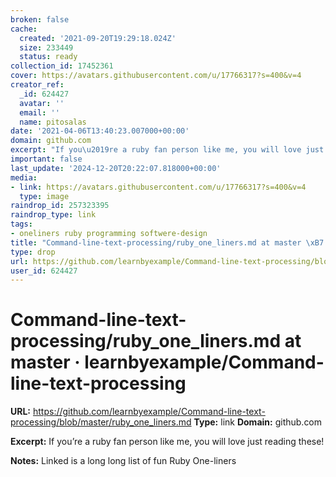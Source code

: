 ```yaml
---
broken: false
cache:
  created: '2021-09-20T19:29:18.024Z'
  size: 233449
  status: ready
collection_id: 17452361
cover: https://avatars.githubusercontent.com/u/17766317?s=400&v=4
creator_ref:
  _id: 624427
  avatar: ''
  email: ''
  name: pitosalas
date: '2021-04-06T13:40:23.007000+00:00'
domain: github.com
excerpt: "If you\u2019re a ruby fan person like me, you will love just reading these!"
important: false
last_update: '2024-12-20T20:22:07.818000+00:00'
media:
- link: https://avatars.githubusercontent.com/u/17766317?s=400&v=4
  type: image
raindrop_id: 257323395
raindrop_type: link
tags:
- oneliners ruby programming softwere-design
title: "Command-line-text-processing/ruby_one_liners.md at master \xB7 learnbyexample/Command-line-text-processing"
type: drop
url: https://github.com/learnbyexample/Command-line-text-processing/blob/master/ruby_one_liners.md
user_id: 624427
---
```


# Command-line-text-processing/ruby_one_liners.md at master · learnbyexample/Command-line-text-processing

**URL:** https://github.com/learnbyexample/Command-line-text-processing/blob/master/ruby_one_liners.md
**Type:** link
**Domain:** github.com

**Excerpt:** If you’re a ruby fan person like me, you will love just reading these!

**Notes:**
Linked is a long long list of fun Ruby One-liners
